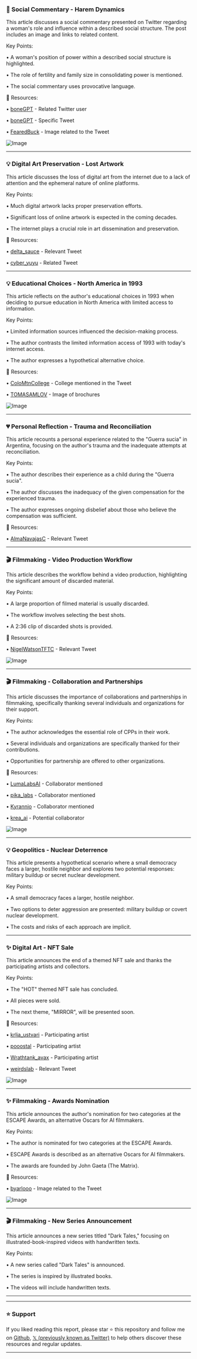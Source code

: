 ### 🔞 Social Commentary - Harem Dynamics

This article discusses a social commentary presented on Twitter regarding a woman's role and influence within a described social structure.  The post includes an image and links to related content.


Key Points:

• A woman's position of power within a described social structure is highlighted.


• The role of fertility and family size in consolidating power is mentioned.


• The social commentary uses provocative language.


🔗 Resources:

• [boneGPT](https://x.com/boneGPT) - Related Twitter user

• [boneGPT](https://x.com/boneGPT/status/1895881274331697525) - Specific Tweet

• [FearedBuck](https://x.com/FearedBuck/status/1895874311258563041/photo/1) - Image related to the Tweet

![Image](https://pbs.twimg.com/media/Gk9_o3uWoAAdGNo?format=jpg&name=small)


---
### 💡 Digital Art Preservation - Lost Artwork

This article discusses the loss of digital art from the internet due to a lack of attention and the ephemeral nature of online platforms.


Key Points:

• Much digital artwork lacks proper preservation efforts.

• Significant loss of online artwork is expected in the coming decades.

• The internet plays a crucial role in art dissemination and preservation.



🔗 Resources:

• [delta_sauce](https://x.com/delta_sauce/status/1895879205058978008) - Relevant Tweet

• [cyber_yuyu](https://x.com/cyber_yuyu/status/1895728573216108711) - Related Tweet


---
### 💡 Educational Choices - North America in 1993

This article reflects on the author's educational choices in 1993 when deciding to pursue education in North America with limited access to information.


Key Points:

• Limited information sources influenced the decision-making process.

• The author contrasts the limited information access of 1993 with today's internet access.

• The author expresses a hypothetical alternative choice.


🔗 Resources:

• [ColoMtnCollege](https://x.com/ColoMtnCollege) - College mentioned in the Tweet

• [TOMASAMLOV](https://x.com/TOMASAMLOV/status/1895874603039269201/photo/1) - Image of brochures

![Image](https://pbs.twimg.com/media/Gk9_5ibWEAAQj_X?format=jpg&name=small)


---
### 💔 Personal Reflection - Trauma and Reconciliation

This article recounts a personal experience related to the "Guerra sucia" in Argentina, focusing on the author's trauma and the inadequate attempts at reconciliation.


Key Points:

• The author describes their experience as a child during the "Guerra sucia".

• The author discusses the inadequacy of the given compensation for the experienced trauma.

• The author expresses ongoing disbelief about those who believe the compensation was sufficient.


🔗 Resources:

• [AlmaNavajasC](https://x.com/AlmaNavajasC/status/1726039101244051609) - Relevant Tweet


---
### 🎬 Filmmaking - Video Production Workflow

This article describes the workflow behind a video production, highlighting the significant amount of discarded material.


Key Points:

• A large proportion of filmed material is usually discarded.

• The workflow involves selecting the best shots.

• A 2:36 clip of discarded shots is provided.


🔗 Resources:

• [NigelWatsonTFTC](https://x.com/NigelWatsonTFTC/status/1895857431403696516) - Relevant Tweet

![Image](https://pbs.twimg.com/ext_tw_video_thumb/1895850962981425152/pu/img/fHnJl_s1Y3u21Qoc.jpg)


---
### 🎬 Filmmaking - Collaboration and Partnerships

This article discusses the importance of collaborations and partnerships in filmmaking, specifically thanking several individuals and organizations for their support.


Key Points:

• The author acknowledges the essential role of CPPs in their work.

• Several individuals and organizations are specifically thanked for their contributions.

• Opportunities for partnership are offered to other organizations.


🔗 Resources:

• [LumaLabsAI](https://x.com/LumaLabsAI) - Collaborator mentioned

• [pika_labs](https://x.com/pika_labs) - Collaborator mentioned

• [Kyrannio](https://x.com/Kyrannio) - Collaborator mentioned

• [krea_ai](https://x.com/krea_ai) - Potential collaborator

![Image](https://pbs.twimg.com/ext_tw_video_thumb/1895856214816272384/pu/img/bZ0Y6MA-K5D3-6mj.jpg)


---
### 💡 Geopolitics - Nuclear Deterrence

This article presents a hypothetical scenario where a small democracy faces a larger, hostile neighbor and explores two potential responses: military buildup or secret nuclear development.


Key Points:

• A small democracy faces a larger, hostile neighbor.

• Two options to deter aggression are presented: military buildup or covert nuclear development.

• The costs and risks of each approach are implicit.


---
### ✨ Digital Art - NFT Sale

This article announces the end of a themed NFT sale and thanks the participating artists and collectors.


Key Points:

• The "HOT" themed NFT sale has concluded.

• All pieces were sold.

• The next theme, "MIRROR", will be presented soon.


🔗 Resources:

• [krlja_ustvari](https://x.com/krlja_ustvari) - Participating artist

• [pooostal](https://x.com/pooostal) - Participating artist

• [Wrathtank_avax](https://x.com/Wrathtank_avax) - Participating artist

• [weirdslab](https://x.com/weirdslab/status/1895845913974743269) - Relevant Tweet

![Image](https://pbs.twimg.com/tweet_video_thumb/Gk9g_myXsAAExIu.jpg)


---
### ✨ Filmmaking - Awards Nomination

This article announces the author's nomination for two categories at the ESCAPE Awards, an alternative Oscars for AI filmmakers.


Key Points:

• The author is nominated for two categories at the ESCAPE Awards.

• ESCAPE Awards is described as an alternative Oscars for AI filmmakers.

• The awards are founded by John Gaeta (The Matrix).


🔗 Resources:

• [byarlooo](https://x.com/byarlooo/status/1895843902625870025/photo/1) - Image related to the Tweet

![Image](https://pbs.twimg.com/media/Gk9j-uhWAAADVuO?format=jpg&name=medium)


---
### 🎬 Filmmaking - New Series Announcement

This article announces a new series titled "Dark Tales," focusing on illustrated-book-inspired videos with handwritten texts.


Key Points:

• A new series called "Dark Tales" is announced.

• The series is inspired by illustrated books.

• The videos will include handwritten texts.


---


---

### ⭐️ Support

If you liked reading this report, please star ⭐️ this repository and follow me on [Github](https://github.com/Drix10), [𝕏 (previously known as Twitter)](https://x.com/DRIX_10_) to help others discover these resources and regular updates.

---